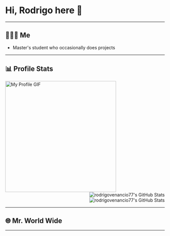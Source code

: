 # Hi, Rodrigo here 👋

---

## 🧑🏻‍💻 Me
* Master's student who occasionally does projects
---

## 📊 Profile Stats

<img src="https://your-left-image-or-gif-url.gif" alt="My Profile GIF" width="350px"/>

<div align="right">
  <img src="https://github-readme-stats.vercel.app/api?username=rodrigovenancio77&theme=slateorange&show_icons=true&hide_border=true&count_private=true" alt="rodrigovenancio77's GitHub Stats" />
  <br/>
  <img src="https://streak-stats.demolab.com?user=rodrigovenancio77&theme=slateorange&hide_border=true" alt="rodrigovenancio77's GitHub Stats" />
</div>

---
## 🌐 Mr. World Wide

---

<!--
**rodr
-->
